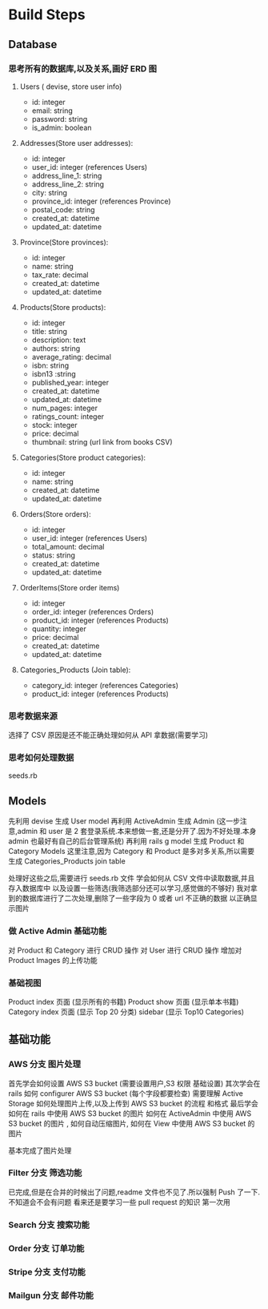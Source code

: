 # Build Steps

## Database

### 思考所有的数据库,以及关系,画好 ERD 图

1. Users ( devise, store user info)

   - id: integer
   - email: string
   - password: string
   - is_admin: boolean

2. Addresses(Store user addresses):

   - id: integer
   - user_id: integer (references Users)
   - address_line_1: string
   - address_line_2: string
   - city: string
   - province_id: integer (references Province)
   - postal_code: string
   - created_at: datetime
   - updated_at: datetime

3. Province(Store provinces):

   - id: integer
   - name: string
   - tax_rate: decimal
   - created_at: datetime
   - updated_at: datetime

4. Products(Store products):

   - id: integer
   - title: string
   - description: text
   - authors: string
   - average_rating: decimal
   - isbn: string
   - isbn13 :string
   - published_year: integer
   - created_at: datetime
   - updated_at: datetime
   - num_pages: integer
   - ratings_count: integer
   - stock: integer
   - price: decimal
   - thumbnail: string (url link from books CSV)

5. Categories(Store product categories):

   - id: integer
   - name: string
   - created_at: datetime
   - updated_at: datetime

6. Orders(Store orders):

   - id: integer
   - user_id: integer (references Users)
   - total_amount: decimal
   - status: string
   - created_at: datetime
   - updated_at: datetime

7. OrderItems(Store order items)

   - id: integer
   - order_id: integer (references Orders)
   - product_id: integer (references Products)
   - quantity: integer
   - price: decimal
   - created_at: datetime
   - updated_at: datetime

8. Categories_Products (Join table):
   - category_id: integer (references Categories)
   - product_id: integer (references Products)

### 思考数据来源

选择了 CSV
原因是还不能正确处理如何从 API 拿数据(需要学习)

### 思考如何处理数据

seeds.rb

## Models

先利用 devise 生成 User model
再利用 ActiveAdmin 生成 Admin
(这一步注意,admin 和 user 是 2 套登录系统.本来想做一套,还是分开了.因为不好处理.本身 admin 也最好有自己的后台管理系统)
再利用 rails g model 生成 Product 和 Category Models
这里注意,因为 Category 和 Product 是多对多关系,所以需要生成 Categories_Products join table

处理好这些之后,需要进行 seeds.rb 文件
学会如何从 CSV 文件中读取数据,并且存入数据库中
以及设置一些筛选(我筛选部分还可以学习,感觉做的不够好)
我对拿到的数据库进行了二次处理,删除了一些字段为 0 或者 url 不正确的数据 以正确显示图片

### 做 Active Admin 基础功能

对 Product 和 Category 进行 CRUD 操作
对 User 进行 CRUD 操作
增加对 Product Images 的上传功能

### 基础视图

Product index 页面 (显示所有的书籍)
Product show 页面 (显示单本书籍)
Category index 页面 (显示 Top 20 分类)
sidebar (显示 Top10 Categories)

## 基础功能

### AWS 分支 图片处理

首先学会如何设置 AWS S3 bucket (需要设置用户,S3 权限 基础设置)
其次学会在 rails 如何 configurer AWS S3 bucket (每个字段都要检查)
需要理解 Active Storage 如何处理图片上传,以及上传到 AWS S3 bucket 的流程 和格式
最后学会如何在 rails 中使用 AWS S3 bucket 的图片
如何在 ActiveAdmin 中使用 AWS S3 bucket 的图片 , 如何自动压缩图片, 如何在 View 中使用 AWS S3 bucket 的图片

基本完成了图片处理

### Filter 分支 筛选功能

已完成,但是在合并的时候出了问题,readme 文件也不见了.所以强制 Push 了一下.不知道会不会有问题
看来还是要学习一些 pull request 的知识
第一次用

### Search 分支 搜索功能

### Order 分支 订单功能

### Stripe 分支 支付功能

### Mailgun 分支 邮件功能
